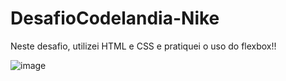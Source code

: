# DesafioCodelandia-Nike
Neste desafio, utilizei HTML e CSS e pratiquei o uso do flexbox!!


![image](https://github.com/KarenMilene006/DesafioCodelandia-Nike/assets/118762191/1caa57b8-79e3-46d3-a39e-a4930988bd38)
